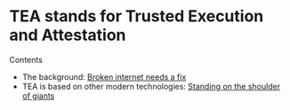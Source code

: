 # TEA stands for Trusted Execution and Attestation

Contents
- The background: [Broken internet needs a fix](What%20is%20TEA%3F%2FBroken%20internet%20needs%20a%20fix.md)
- TEA is based on other modern technologies: [Standing on the shoulder of giants](What%20is%20TEA%3F%2FBroken%20internet%20needs%20a%20fix.md)
